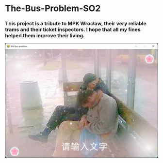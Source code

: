 # The-Bus-Problem-SO2

### This project is a tribute to MPK Wrocław, their very reliable trams and their ticket inspectors. I hope that all my fines helped them improve their living.

<img src="252760_252628.png">